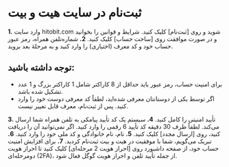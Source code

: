 
# ثبت‌نام در سایت هیت و بیت

**1.** وارد سایت  hitobit.com شوید و روی [ثبت‌نام] کلیک کنید. شرایط و قوانین را بخوانید و در صورت موافقت روی [ساخت حساب] کلیک کنید.
**2.**	شماره‌تلفن همراه، رمز عبور حساب خود و کد معرف (اختیاری) را وارد کنید و به مرحلهٔ بعد بروید.

## توجه داشته باشید:

-	برای امنیت حساب، رمز عبور باید حداقل از 8 کاراکتر شامل 1 کاراکتر بزرگ و 1 عدد تشکیل شده باشد.
-	اگر توسط یکی از دوستانتان معرفی شده‌اید، لطفاً کد معرفی دوست خود را وارد کنید. پس از ثبت‌نام، معرف قابل تغییر نیست.

**3.**	تأیید امنیتی را کامل کنید.
**4.**	سیستم یک کد تأیید پیامکی به تلفن همراه شما ارسال می‌کند. لطفاً ظرف 30 دقیقه کد تأیید 6 رقمی را وارد کنید. اگر نمی‌توانید آن را دریافت کنید، روی [ارسال مجدد] کلیک کنید.
**5.**	نام، نام خانوادگی و کد ملی خود را وارد کنید.
**6.**	تبریک می‌گویم، شما با موفقیت در هیت و بیت ثبت‌نام کردید.
**7.**	برای افزایش امنیت حساب خود، از صفحه داشبورد روی [احراز هویت 2 مرحله‌ای] کلیک کنید تا احراز هویت دومرحله‌ای (2FA)، از جمله تأیید تلفن و احراز هویت گوگل فعال شود.

